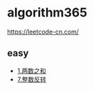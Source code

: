 # algorithm365
https://leetcode-cn.com/

## easy
- [1.两数之和](./src/1.twoSum/note.md)
- [7.整数反转](./src/7.reverse/note.md)
